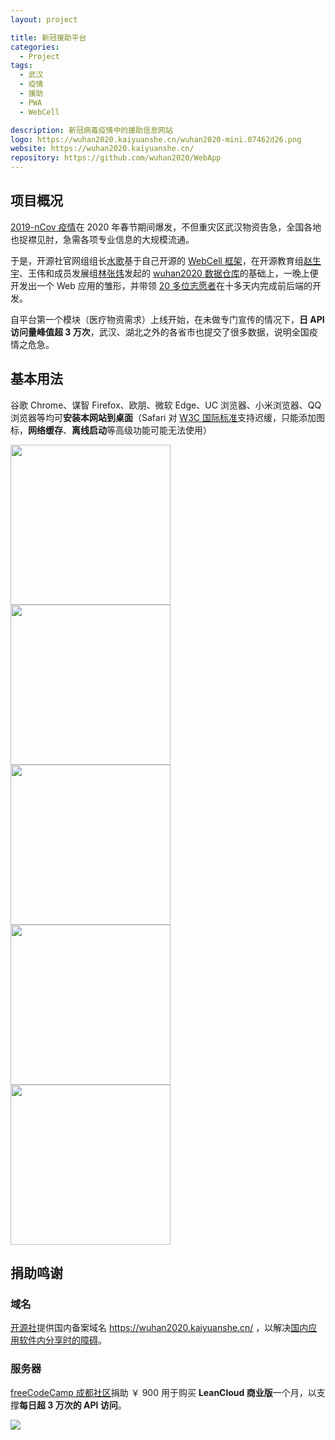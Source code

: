 ```yaml
---
layout: project

title: 新冠援助平台
categories:
  - Project
tags:
  - 武汉
  - 疫情
  - 援助
  - PWA
  - WebCell

description: 新冠病毒疫情中的援助信息网站
logo: https://wuhan2020.kaiyuanshe.cn/wuhan2020-mini.07462d26.png
website: https://wuhan2020.kaiyuanshe.cn/
repository: https://github.com/wuhan2020/WebApp
---
```


## 项目概况

[2019-nCov 疫情][1]在 2020 年春节期间爆发，不但重灾区武汉物资告急，全国各地也捉襟见肘，急需各项专业信息的大规模流通。

于是，开源社官网组组长[水歌][2]基于自己开源的 [WebCell 框架][3]，在开源教育组[赵生宇][4]、王伟和成员发展组[林张炜][5]发起的 [wuhan2020 数据仓库][6]的基础上，一晚上便开发出一个 Web 应用的雏形，并带领 [20 多位志愿者][7]在十多天内完成前后端的开发。

自平台第一个模块（医疗物资需求）上线开始，在未做专门宣传的情况下，**日 API 访问量峰值超 3 万次**，武汉、湖北之外的各省市也提交了很多数据，说明全国疫情之危急。

## 基本用法

谷歌 Chrome、谋智 Firefox、欧朋、微软 Edge、UC 浏览器、小米浏览器、QQ 浏览器等均可**安装本网站到桌面**（Safari 对 [W3C 国际标准][8]支持迟缓，只能添加图标，**网络缓存**、**离线启动**等高级功能可能无法使用）

<img width="256" src="https://github.com/wuhan2020/WebApp/raw/dev/source/image/WuHan2020-PWA-0.jpg">
<img width="256" src="https://github.com/wuhan2020/WebApp/raw/dev/source/image/WuHan2020-PWA-1.jpg">
<img width="256" src="https://github.com/wuhan2020/WebApp/raw/dev/source/image/WuHan2020-PWA-2.jpg">
<img width="256" src="https://github.com/wuhan2020/WebApp/raw/dev/source/image/WuHan2020-PWA-3.jpg">
<img width="256" src="https://github.com/wuhan2020/WebApp/raw/dev/source/image/WuHan2020-PWA-4.jpg">

## 捐助鸣谢

### 域名

[开源社][9]提供国内备案域名 https://wuhan2020.kaiyuanshe.cn/ ，以解决[国内应用软件内分享时的障碍][10]。

### 服务器

[freeCodeCamp 成都社区][11]捐助 ￥ 900 用于购买 **LeanCloud 商业版**一个月，以支撑**每日超 3 万次的 API 访问**。

![](https://github.com/wuhan2020/rest-api/raw/master/document/LeanCloud-account.png)

[1]: https://www.wikiwand.com/zh-cn/2019%E6%96%B0%E5%9E%8B%E5%86%A0%E7%8B%80%E7%97%85%E6%AF%92%E7%96%AB%E6%83%85
[2]: https://github.com/TechQuery
[3]: https://web-cell.dev/
[4]: https://github.com/frankzhaopku
[5]: https://github.com/bkbabydp
[6]: https://github.com/wuhan2020/wuhan2020
[7]: https://github.com/wuhan2020/WebApp/graphs/contributors
[8]: https://www.w3.org/
[9]: https://kaiyuanshe.cn/
[10]: https://github.com/wuhan2020/WebApp/issues/21
[11]: https://fcc-cd.tk/
